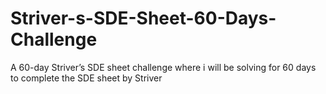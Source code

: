 # Striver-s-SDE-Sheet-60-Days-Challenge
A 60-day Striver’s SDE sheet challenge where i will be solving for 60 days to complete the SDE sheet by Striver 
